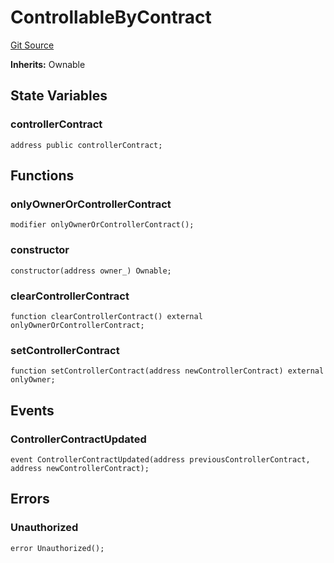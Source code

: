 # ControllableByContract
[Git Source](https://github.com/digiv3rse/core-contracts/blob/5454b58664fab805b6888a68ff40915d251f32f3/contracts/misc/access/ControllableByContract.sol)

**Inherits:**
Ownable


## State Variables
### controllerContract

```solidity
address public controllerContract;
```


## Functions
### onlyOwnerOrControllerContract


```solidity
modifier onlyOwnerOrControllerContract();
```

### constructor


```solidity
constructor(address owner_) Ownable;
```

### clearControllerContract


```solidity
function clearControllerContract() external onlyOwnerOrControllerContract;
```

### setControllerContract


```solidity
function setControllerContract(address newControllerContract) external onlyOwner;
```

## Events
### ControllerContractUpdated

```solidity
event ControllerContractUpdated(address previousControllerContract, address newControllerContract);
```

## Errors
### Unauthorized

```solidity
error Unauthorized();
```

